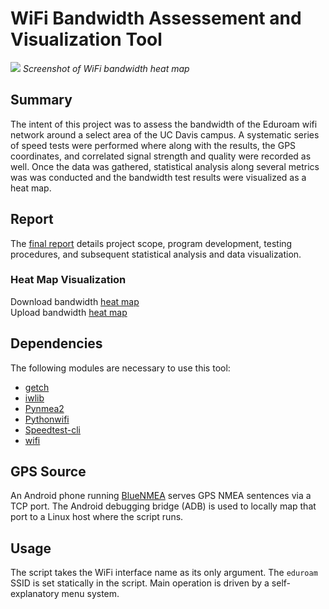 # WiFi Bandwidth Assessement and Visualization Tool

![](report-cover-image.png)
*Screenshot of WiFi bandwidth heat map*

## Summary
    
The intent of this project was to assess the bandwidth of the Eduroam wifi
network around a select area of the UC Davis campus. A systematic series 
of speed tests were performed where along with the results, the GPS 
coordinates, and correlated signal strength and quality were recorded 
as well. Once the data was gathered, statistical analysis along several metrics
was was conducted and the bandwidth test results were visualized as a heat map.

## Report

The [final report](Final-Report.pdf) details project scope, program
development, testing procedures, and subsequent statistical analysis and
data visualization.

### Heat Map Visualization

Download bandwidth [heat map](https://csiflabs.cs.ucdavis.edu/~mhankins/downloadHeatmap.html)  
Upload bandwidth [heat map](https://csiflabs.cs.ucdavis.edu/~mhankins/uploadHeatmap.html)

## Dependencies

The following modules are necessary to use this tool:

* [getch](https://pypi.org/project/getch/)
* [iwlib](https://github.com/nathan-hoad/python-iwlib)
* [Pynmea2](https://github.com/Knio/pynmea2)
* [Pythonwifi](https://git.tuxfamily.org/pythonwifi/pythonwifi.git/)
* [Speedtest-cli](https://github.com/sivel/speedtest-cli)
* [wifi](https://wifi.readthedocs.io/en/latest/index.html)

## GPS Source

An Android phone running
[BlueNMEA](https://max.kellermann.name/projects/blue-nmea/) serves GPS
NMEA sentences via a TCP port. The Android debugging bridge (ADB) is used
to locally map that port to a Linux host where the script runs.

## Usage

The script takes the WiFi interface name as its only argument. The `eduroam`
SSID is set statically in the script. Main operation is driven by a
self-explanatory menu system.
